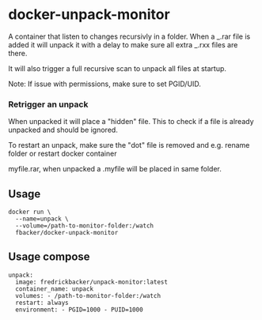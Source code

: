 # docker-unpack-monitor

A container that listen to changes recursivly in a folder.
When a _.rar file is added it will unpack it with a delay
to make sure all extra _.rxx files are there.

It will also trigger a full recursive scan to unpack all files at startup.

Note: If issue with permissions, make sure to set PGID/UID.

### Retrigger an unpack

When unpacked it will place a "hidden" file. This to check
if a file is already unpacked and should be ignored.

To restart an unpack, make sure the "dot" file is removed and e.g. rename folder or restart docker container

myfile.rar, when unpacked a .myfile will be placed in same folder.

## Usage

    docker run \
      --name=unpack \
      --volume=/path-to-monitor-folder:/watch
      fbacker/docker-unpack-monitor

## Usage compose

```
unpack:
  image: fredrickbacker/unpack-monitor:latest
  container_name: unpack
  volumes: - /path-to-monitor-folder:/watch
  restart: always
  environment: - PGID=1000 - PUID=1000
```
